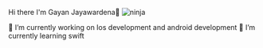  Hi there I'm Gayan Jayawardena👋
![ninja](https://user-images.githubusercontent.com/68651319/223041553-df466d51-1099-4df2-b45f-1eba0be75298.jpeg)


 🔭 I’m currently working on Ios development and android development
 🌱 I’m currently learning swift 




